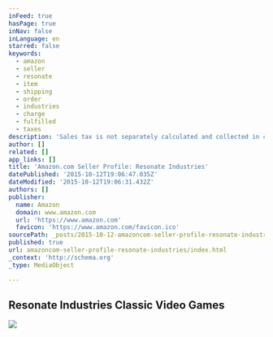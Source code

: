 ```yaml
---
inFeed: true
hasPage: true
inNav: false
inLanguage: en
starred: false
keywords:
  - amazon
  - seller
  - resonate
  - item
  - shipping
  - order
  - industries
  - charge
  - fulfilled
  - taxes
description: 'Sales tax is not separately calculated and collected in connection with items ordered from Resonate Industries through the Amazon.com Site unless explicitly indicated as such in the ordering process. Items ordered from Resonate Industries may be subject to tax in certain states, based on the state to which the order is shipped.'
author: []
related: []
app_links: []
title: 'Amazon.com Seller Profile: Resonate Industries'
datePublished: '2015-10-12T19:06:47.035Z'
dateModified: '2015-10-12T19:06:31.432Z'
authors: []
publisher:
  name: Amazon
  domain: www.amazon.com
  url: 'https://www.amazon.com'
  favicon: 'https://www.amazon.com/favicon.ico'
sourcePath: _posts/2015-10-12-amazoncom-seller-profile-resonate-industries.md
published: true
url: amazoncom-seller-profile-resonate-industries/index.html
_context: 'http://schema.org'
_type: MediaObject

---
```

<article style=""><h1>Resonate Industries Classic Video Games</h1><img src="https://images-na.ssl-images-amazon.com/images/I/51iot6lluHL.jpg" /></article>